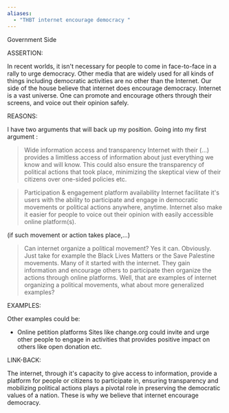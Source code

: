 ```yaml
---
aliases:
  - "THBT internet encourage democracy "
---
```


Government Side

ASSERTION:

In recent worlds, it isn't necessary for people to come in face-to-face in a rally to urge democracy. Other media that are widely used for all kinds of things including democratic activities are no other than the Internet. Our side of the house believe that internet does encourage democracy. Internet is a vast universe. One can promote and encourage others through their screens, and voice out their opinion safely.

REASONS:

I have two arguments that will back up my position.
Going into my first argument :

> Wide information access and transparency
Internet with their (...) provides a limitless access of information about just everything we know and will know. This could also ensure the transparency of political actions that took place, minimizing the skeptical view of their citizens over one-sided policies etc.

> Participation & engagement platform availability 
Internet facilitate it's users with the ability to participate and engage in democratic movements or political actions anywhere, anytime. Internet also make it easier for people to voice out their opinion with easily accessible online platform(s).

(if such movement or action takes place,...)
> Can internet organize a political movement?
Yes it can. Obviously. Just take for example the Black Lives Matters or the Save Palestine movements. Many of it started with the internet. They gain information and encourage others to participate then organize the actions through online platforms. Well, that are examples of internet organizing a political movements, what about more generalized examples?

EXAMPLES:

Other examples could be:
- Online petition platforms 
Sites like change.org could invite and urge other people to engage in activities that provides positive impact on others like open donation etc.

LINK-BACK:

The internet, through it's capacity to give access to information, provide a platform for people or citizens to participate in, ensuring transparency and mobilizing political actions plays a pivotal role in preserving the democratic values of a nation. These is why we believe that internet encourage democracy.